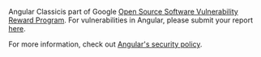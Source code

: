Angular Classicis part of Google [Open Source Software Vulnerability Reward Program](https://bughunters.google.com/about/rules/6521337925468160/google-open-source-software-vulnerability-reward-program-rules). For vulnerabilities in Angular, please submit your report [here](https://bughunters.google.com/report).

For more information, check out [Angular's security policy](https://angular.io/guide/security).
